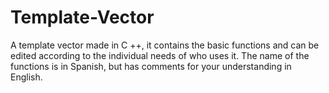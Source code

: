 # Template-Vector
A template vector made in C ++, it contains the basic functions and can be edited according to the individual needs of who uses it.
The name of the functions is in Spanish, but has comments for your understanding in English.

